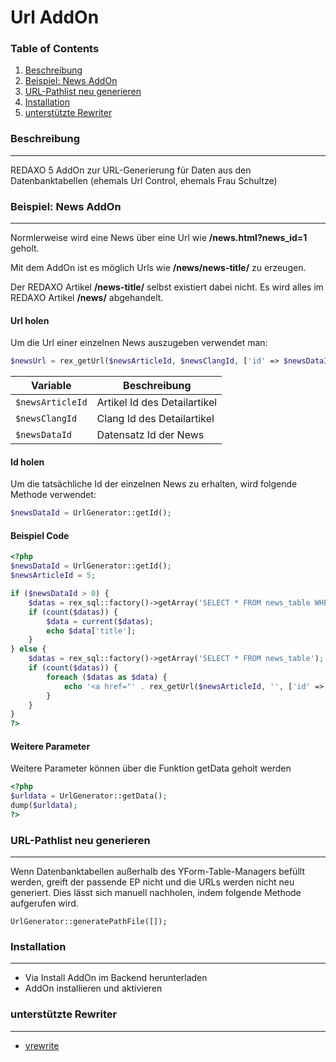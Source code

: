 Url AddOn
================================================================================
### Table of Contents
1. [Beschreibung](#beschreibung)
1. [Beispiel: News AddOn](#beispiel-news-addon)
1. [URL-Pathlist neu generieren](#url-pathlist-generieren)
1. [Installation](#installation)
1. [unterstützte Rewriter](#unterstützte-rewriter)

### Beschreibung
--------------------------------------------------------------------------------
REDAXO 5 AddOn zur URL-Generierung für Daten aus den Datenbanktabellen (ehemals Url Control, ehemals Frau Schultze)

### Beispiel: News AddOn
--------------------------------------------------------------------------------
Normlerweise wird eine News über eine Url wie **/news.html?news_id=1** geholt.

Mit dem AddOn ist es möglich Urls wie **/news/news-title/** zu erzeugen.

Der REDAXO Artikel **/news-title/** selbst existiert dabei nicht. Es wird alles im REDAXO Artikel **/news/** abgehandelt.

#### Url holen 
Um die Url einer einzelnen News auszugeben verwendet man:

```php
$newsUrl = rex_getUrl($newsArticleId, $newsClangId, ['id' => $newsDataId]);
```

| Variable         | Beschreibung                 |
| ---------------- | ---------------------------- |
| `$newsArticleId` | Artikel Id des Detailartikel |
| `$newsClangId`   | Clang Id des Detailartikel   |
| `$newsDataId`    | Datensatz Id der News        |


#### Id holen 
Um die tatsächliche Id der einzelnen News zu erhalten, wird folgende Methode verwendet:

```php
$newsDataId = UrlGenerator::getId();
```

#### Beispiel Code

```php
<?php
$newsDataId = UrlGenerator::getId();
$newsArticleId = 5;

if ($newsDataId > 0) {
    $datas = rex_sql::factory()->getArray('SELECT * FROM news_table WHERE id = ?', [$newsDataId]);
    if (count($datas)) {
        $data = current($datas);
		echo $data['title'];
	}
} else {
    $datas = rex_sql::factory()->getArray('SELECT * FROM news_table');
    if (count($datas)) {
    	foreach ($datas as $data) {
			echo '<a href="' . rex_getUrl($newsArticleId, '', ['id' => $data['id']]) . '">' . $data['title'] . '</a>';
		}
	}
}
?>
```
#### Weitere Parameter
Weitere Parameter können über die Funktion getData geholt werden

```php
<?php
$urldata = UrlGenerator::getData();
dump($urldata);
?>
```

<a id="url-pathlist-generieren"></a>
### URL-Pathlist neu generieren
--------------------------------------------------------------------------------
Wenn Datenbanktabellen außerhalb des YForm-Table-Managers befüllt werden, greift der passende EP nicht und die URLs werden nicht neu generiert. Dies lässt sich manuell nachholen, indem folgende Methode aufgerufen wird.

```
UrlGenerator::generatePathFile([]);
```


### Installation
--------------------------------------------------------------------------------
* Via Install AddOn im Backend herunterladen
* AddOn installieren und aktivieren


### unterstützte Rewriter
--------------------------------------------------------------------------------
* [yrewrite](https://github.com/yakamara/redaxo_yrewrite)
